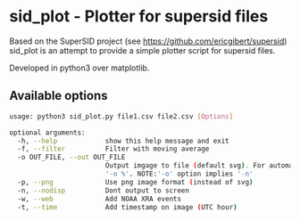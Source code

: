 # sid_plot - Plotter for supersid files

Based on the SuperSID project (see https://github.com/ericgibert/supersid) sid_plot is an attempt to provide a simple plotter script for supersid files.

Developed in python3 over matplotlib.

## Available options
```sh
usage: python3 sid_plot.py file1.csv file2.csv [Options]

optional arguments:
  -h, --help            show this help message and exit
  -f, --filter          Filter with moving average
  -o OUT_FILE, --out OUT_FILE
                        Output imgage to file (default svg). For automatic date name type
                        '-o %'. NOTE:'-o' option implies '-n'
  -p, --png             Use png image format (instead of svg)
  -n, --nodisp          Dont output to screen
  -w, --web             Add NOAA XRA events
  -t, --time            Add timestamp on image (UTC hour)
  ```